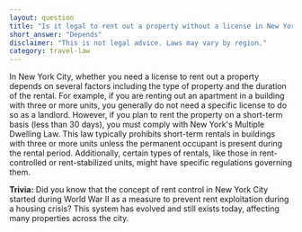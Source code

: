 ```yaml
---
layout: question
title: "Is it legal to rent out a property without a license in New York City?"
short_answer: "Depends"
disclaimer: "This is not legal advice. Laws may vary by region."
category: travel-law
---
```

In New York City, whether you need a license to rent out a property depends on several factors including the type of property and the duration of the rental. For example, if you are renting out an apartment in a building with three or more units, you generally do not need a specific license to do so as a landlord. However, if you plan to rent the property on a short-term basis (less than 30 days), you must comply with New York's Multiple Dwelling Law. This law typically prohibits short-term rentals in buildings with three or more units unless the permanent occupant is present during the rental period. Additionally, certain types of rentals, like those in rent-controlled or rent-stabilized units, might have specific regulations governing them.

**Trivia:** Did you know that the concept of rent control in New York City started during World War II as a measure to prevent rent exploitation during a housing crisis? This system has evolved and still exists today, affecting many properties across the city.
